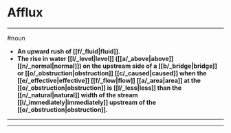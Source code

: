 # Afflux
---
#noun
- **An upward rush of [[f/_fluid|fluid]].**
- **The rise in water [[l/_level|level]] ([[a/_above|above]] [[n/_normal|normal]]) on the upstream side of a [[b/_bridge|bridge]] or [[o/_obstruction|obstruction]] [[c/_caused|caused]] when the [[e/_effective|effective]] [[f/_flow|flow]] [[a/_area|area]] at the [[o/_obstruction|obstruction]] is [[l/_less|less]] than the [[n/_natural|natural]] width of the stream [[i/_immediately|immediately]] upstream of the [[o/_obstruction|obstruction]].**
---
---
